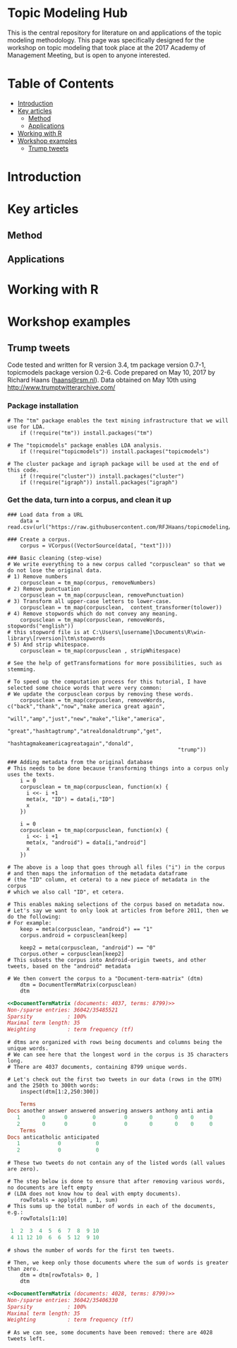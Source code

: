 Topic Modeling Hub
============
This is the central repository for literature on and applications of the topic modeling methodology. 
This page was specifically designed for the workshop on topic modeling that took place at the 2017 Academy of Management Meeting, 
but is open to anyone interested. 

Table of Contents
============

-   [Introduction](#introduction)
-   [Key articles](#articles)
    -   [Method](#method)
    -   [Applications](#applications)
-   [Working with R](#r-basics)
-   [Workshop examples](#examples)
    -   [Trump tweets](#trump-tweets)


Introduction
=====================

Key articles
=====================
Method
-------------------
Applications
-------------------

Working with R
=====================

Workshop examples
=====================
Trump tweets
-------------------
Code tested and written for R version 3.4, tm package version 0.7-1, topicmodels package version 0.2-6.
Code prepared on May 10, 2017 by Richard Haans (haans@rsm.nl).
Data obtained on May 10th using http://www.trumptwitterarchive.com/

### Package installation

```Rscript
# The "tm" package enables the text mining infrastructure that we will use for LDA.
    if (!require("tm")) install.packages("tm")

# The "topicmodels" package enables LDA analysis.
    if (!require("topicmodels")) install.packages("topicmodels")
    
# The cluster package and igraph package will be used at the end of this code.
    if (!require("cluster")) install.packages("cluster")
    if (!require("igraph")) install.packages("igraph")
```

### Get the data, turn into a corpus, and clean it up

```Rscript
### Load data from a URL
    data = read.csv(url("https://raw.githubusercontent.com/RFJHaans/topicmodeling/master/trumptweets.csv"))

### Create a corpus. 
    corpus = VCorpus((VectorSource(data[, "text"])))

### Basic cleaning (step-wise)
# We write everything to a new corpus called "corpusclean" so that we do not lose the original data.
# 1) Remove numbers
    corpusclean = tm_map(corpus, removeNumbers)
# 2) Remove punctuation
    corpusclean = tm_map(corpusclean, removePunctuation)
# 3) Transform all upper-case letters to lower-case.
    corpusclean = tm_map(corpusclean,  content_transformer(tolower))
# 4) Remove stopwords which do not convey any meaning.
    corpusclean = tm_map(corpusclean, removeWords, stopwords("english"))
# this stopword file is at C:\Users\[username]\Documents\R\win-library\[rversion]\tm\stopwords 
# 5) And strip whitespace. 
    corpusclean = tm_map(corpusclean , stripWhitespace)

# See the help of getTransformations for more possibilities, such as stemming. 

# To speed up the computation process for this tutorial, I have selected some choice words that were very common:
# We update the corpusclean corpus by removing these words. 
    corpusclean = tm_map(corpusclean, removeWords, c("back","thank","now","make america great again",
                                                      "will","amp","just","new","make","like","america",
                                                      "great","hashtagtrump","atrealdonaldtrump","get",
                                                      "hashtagmakeamericagreatagain","donald",
                                                      "trump"))

### Adding metadata from the original database
# This needs to be done because transforming things into a corpus only uses the texts.
    i = 0
    corpusclean = tm_map(corpusclean, function(x) {
      i <<- i +1
      meta(x, "ID") = data[i,"ID"]
      x
    })

    i = 0
    corpusclean = tm_map(corpusclean, function(x) {
      i <<- i +1
      meta(x, "android") = data[i,"android"]
      x
    })

# The above is a loop that goes through all files ("i") in the corpus
# and then maps the information of the metadata dataframe 
# (the "ID" column, et cetera) to a new piece of metadata in the corpus
# which we also call "ID", et cetera.

# This enables making selections of the corpus based on metadata now.
# Let's say we want to only look at articles from before 2011, then we do the following:
# For example:
    keep = meta(corpusclean, "android") == "1"
    corpus.android = corpusclean[keep]

    keep2 = meta(corpusclean, "android") == "0"
    corpus.other = corpusclean[keep2]
# This subsets the corpus into Android-origin tweets, and other tweets, based on the "android" metadata

# We then convert the corpus to a "Document-term-matrix" (dtm)
    dtm = DocumentTermMatrix(corpusclean)  
    dtm
```

```Ruby
<<DocumentTermMatrix (documents: 4037, terms: 8799)>>
Non-/sparse entries: 36042/35485521
Sparsity           : 100%
Maximal term length: 35
Weighting          : term frequency (tf)
```

```Rscript
# dtms are organized with rows being documents and columns being the unique words.
# We can see here that the longest word in the corpus is 35 characters long.
# There are 4037 documents, containing 8799 unique words.

# Let's check out the first two tweets in our data (rows in the DTM) and the 250th to 300th words:
    inspect(dtm[1:2,250:300])
```

```Ruby
    Terms
Docs another answer answered answering answers anthony anti antia
   1       0      0        0         0       0       0    0     0
   2       0      0        0         0       0       0    0     0
    Terms
Docs anticatholic anticipated
   1            0           0
   2            0           0
```

```Rscript
# These two tweets do not contain any of the listed words (all values are zero).

# The step below is done to ensure that after removing various words, no documents are left empty 
# (LDA does not know how to deal with empty documents). 
    rowTotals = apply(dtm , 1, sum)
# This sums up the total number of words in each of the documents, e.g.:
    rowTotals[1:10]
```

```Ruby
 1  2  3  4  5  6  7  8  9 10 
 4 11 12 10  6  6  5 12  9 10
```

```Rscript
# shows the number of words for the first ten tweets.

# Then, we keep only those documents where the sum of words is greater than zero.
    dtm = dtm[rowTotals> 0, ]
    dtm
```

```Ruby
<<DocumentTermMatrix (documents: 4028, terms: 8799)>>
Non-/sparse entries: 36042/35406330
Sparsity           : 100%
Maximal term length: 35
Weighting          : term frequency (tf)
```

```Rscript
# As we can see, some documents have been removed: there are 4028 tweets left.  
```
